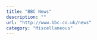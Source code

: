 ```yaml
---
title: "BBC News"
description: ""
url: "http://www.bbc.co.uk/news"
category: "Miscellaneous"
---
```

